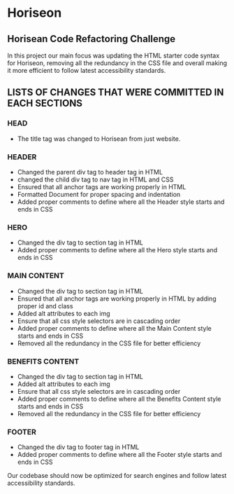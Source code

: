 # Horiseon

## Horisean Code Refactoring Challenge

In this project our main focus was updating the HTML starter code syntax for Horiseon, removing all the redundancy in the CSS file and overall making it more efficient to follow latest accessibility standards. 



## LISTS OF CHANGES THAT WERE COMMITTED IN EACH SECTIONS

### HEAD
* The title tag was changed to Horisean from just website.


### HEADER
* Changed the parent div tag to header tag in HTML
* changed the child div tag to nav tag in HTML and CSS
* Ensured that all anchor tags are working properly in HTML
* Formatted Document for proper spacing and indentation
* Added proper comments to define where all the Header style starts and ends in CSS


### HERO
* Changed the div tag to section tag in HTML
* Added proper comments to define where all the Hero style starts and ends in CSS

### MAIN CONTENT
* Changed the div tag to section tag in HTML
* Ensured that all anchor tags are working properly in HTML by adding proper id and class
* Added alt attributes to each img
* Ensure that all css style selectors are in cascading order
* Added proper comments to define where all the Main Content style starts and ends in CSS
* Removed all the redundancy in the CSS file for better efficiency

### BENEFITS CONTENT
* Changed the div tag to section tag in HTML
* Added alt attributes to each img
* Ensure that all css style selectors are in cascading order
* Added proper comments to define where all the Benefits Content style starts and ends in CSS
* Removed all the redundancy in the CSS file for better efficiency

### FOOTER
* Changed the div tag to footer tag in HTML
* Added proper comments to define where all the Footer style starts and ends in CSS


Our codebase should now be optimized for search engines and follow latest accessibility standards. 














